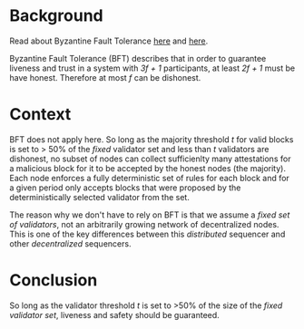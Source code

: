 # Background
Read about Byzantine Fault Tolerance [here](https://medium.com/tronnetwork/an-introduction-to-pbft-consensus-algorithm-11cbd90aaec) and [here](https://bitcoin.stackexchange.com/questions/58907/byzantine-fault-tolerant-consensus-why-33-threshold).

Byzantine Fault Tolerance (BFT) describes that in order to guarantee liveness and trust in a system with *3f + 1* participants, at least *2f + 1* must be have honest. Therefore at most *f* can be dishonest. 

# Context
BFT does not apply here. So long as the majority threshold *t* for valid blocks is set to > 50% of the *fixed* validator set and less than *t* validators are dishonest, no subset of nodes can collect sufficienlty many attestations for a malicious block for it to be accepted by the honest nodes (the majority). Each node enforces a fully deterministic set of rules for each block and for a given period only accepts blocks that were proposed by the deterministically selected validator from the set.

The reason why we don't have to rely on BFT is that we assume a *fixed set of validators*, not an arbitrarily growing network of decentralized nodes. This is one of the key differences between this *distributed* sequencer and other *decentralized* sequencers.

# Conclusion
So long as the validator threshold *t* is set to >50% of the size of the *fixed validator set*, liveness and safety should be guaranteed.
